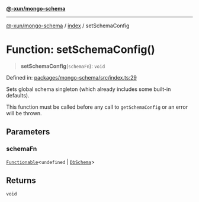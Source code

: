 [**@-xun/mongo-schema**](../../README.md)

***

[@-xun/mongo-schema](../../README.md) / [index](../README.md) / setSchemaConfig

# Function: setSchemaConfig()

> **setSchemaConfig**(`schemaFn`): `void`

Defined in: [packages/mongo-schema/src/index.ts:29](https://github.com/Xunnamius/mongo-utils/blob/6c3652e366db08824823159badff6f09e1290d0c/packages/mongo-schema/src/index.ts#L29)

Sets global schema singleton (which already includes some built-in defaults).

This function must be called before any call to `getSchemaConfig` or an error
will be thrown.

## Parameters

### schemaFn

[`Functionable`](../type-aliases/Functionable.md)\<`undefined` \| [`DbSchema`](../type-aliases/DbSchema.md)\>

## Returns

`void`
